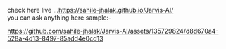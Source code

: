 check here live ...https://sahile-jhalak.github.io/Jarvis-AI/        
you can ask anything
here sample:-

https://github.com/sahile-jhalak/Jarvis-AI/assets/135729824/d8d670a4-528a-4d13-8497-85add4e0cd13



